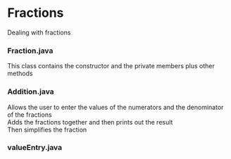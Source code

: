 # Fractions
Dealing with fractions
### Fraction.java
This class contains the constructor and the private members plus other methods<br />
### Addition.java
Allows the user to enter the values of the numerators and the denominator of the fractions<br />
Adds the fractions together and then prints out the result<br />
Then simplifies the fraction<br />
### valueEntry.java

